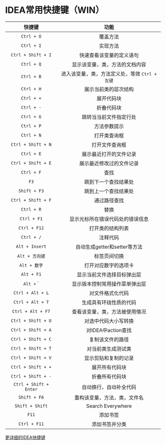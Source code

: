 # IDEA常用快捷键（WIN）

| 快捷键 | 功能 |
|:-:|:-:|
| `Ctrl + O` | 覆盖方法 |
| `Ctrl + I` | 实现方法 |
| `Ctrl + Shift + I` | 快速查看该变量的定义语句 |
| `Ctrl + Q` | 显示该变量，类，方法的文档内容 |
| `Ctrl + B` | 进入该变量，类，方法定义处，等效 `Ctrl + 左键` |
| `Ctrl + H` | 展示当前类的层次结构 |
| `Ctrl + +` | 展开代码块 |
| `Ctrl + -` | 折叠代码块 |
| `Ctrl + G` | 跳转当当前文件指定行处 |
| `Ctrl + P` | 方法参数提示 |
| `Ctrl + N` | 打开类查询框 |
| `Ctrl + Shift + N` | 打开文件查询框 |
| `Ctrl + E` | 展示最近打开的文件记录 |
| `Ctrl + Shift + E` | 展示最近修改过的文件记录 |
| `Ctrl + F` | 查找 |
| `F3` | 跳到下一个查找结果处 |
| `Shift + F3` | 跳到上一个查找结果处 |
| `Ctrl + Shift + F` | 通过路径查找 |
| `Ctrl + R` | 替换 |
| `Ctrl + F1`| 显示光标所在错误代码处的错误信息 |
| `Ctrl + F12` | 打开类的结构列表 |
| `Ctrl + /` | 注释代码 |
| `Alt + Insert` | 自动生成getter和setter等方法 |
| `Alt + 方向键` | 标签页间切换 |
| `Alt + 数字` | 打开对应数字的选项卡 |
| `Alt + F1` | 显示当前文件选择目标弹出层 |
| `Alt +` \` | 显示版本控制常用操作菜单弹出层  |
| `Ctrl + Alt + L` | 对文件格式化代码 |
| `Ctrl + Alt + T` | 生成具有环绕性质的代码 |
| `Ctrl + Alt + F7` | 查看该变量，类，方法被使用情况 |
| `Ctrl + Shift + U` | 对选中代码大小写转换 |
| `Ctrl + Shift + A` | 对IDEA中action查找 |
| `Ctrl + Shift + C` | 复制该文件的路径 |
| `Ctrl + Shift + T` | 对当前类生成测试类 |
| `Ctrl + Shift + V` | 显示剪贴和复制的记录 |
| `Ctrl + Shift + +` | 展开所有代码块 |
| `Ctrl + Shift + -` | 折叠所有代码块 |
| `Ctrl + Shift + Enter` | 自动换行，自动补全代码 |
| `Shift + F6` | 重构该变量，方法，类，文件名 |
| `Shift + Shift` | Search Everywhere |
| `F11` | 添加书签 |
| `Ctrl + F11` | 添加书签并分类 |

[更详细的IDEA快捷键](https://github.com/judasn/IntelliJ-IDEA-Tutorial/blob/master/keymap-introduce.md)
